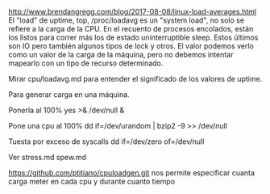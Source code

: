 http://www.brendangregg.com/blog/2017-08-08/linux-load-averages.html
El "load" de uptime, top, /proc/loadavg es un "system load", no solo se refiere a la carga de la CPU.
En el recuento de procesos encolados, están los listos para correr más los de estado uninterruptible sleep.
Estos últimos son IO pero también algunos tipos de lock y otros.
El valor podemos verlo como un valor de la carga de la máquina, pero no debemos intentar mapearlo con un tipo de recurso determinado.


Mirar cpu/loadavg.md para entender el significado de los valores de uptime.


Para generar carga en una máquina.

Ponerla al 100%
yes >& /dev/null &

Pone una cpu al 100%
dd if=/dev/urandom | bzip2 -9 >> /dev/null

Tuesta por exceso de syscalls
dd if=/dev/zero of=/dev/null


Ver
stress.md
spew.md


https://github.com/ptitiano/cpuloadgen.git
nos permite especificar cuanta carga meter en cada cpu y durante cuanto tiempo
